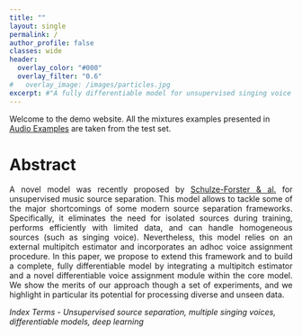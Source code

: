 ```yaml
---
title: ""
layout: single
permalink: /
author_profile: false
classes: wide
header:
  overlay_color: "#000"
  overlay_filter: "0.6"
#   overlay_image: /images/particles.jpg
excerpt: #"A fully differentiable model for unsupervised singing voice separation"
---
```


Welcome to the demo website. All the mixtures examples presented in [Audio Examples](./audio.md) are taken from the test set. 


# Abstract

<html>
<div style="text-align: justify">
<p>
A novel model was recently proposed by <a href="https://ieeexplore.ieee.org/document/10058592" target="_blank" rel="noopener noreferrer">Schulze-Forster & al.</a> for unsupervised music source separation. This model allows to tackle some of the major shortcomings of some modern source separation frameworks. Specifically, it eliminates the need for isolated sources during training, performs efficiently with limited data, and can handle homogeneous sources (such as singing voice). Nevertheless, this model relies on an external multipitch estimator and incorporates an adhoc voice assignment procedure. In this paper, we
propose to extend this framework and to build a complete, fully differentiable model by integrating a multipitch estimator and a novel differentiable voice assignment module within the core model. We show the merits of our approach though a set of experiments, and we highlight in particular its potential for processing diverse and unseen data.
</p>

</div>
</html>

*Index Terms - Unsupervised source separation, multiple singing voices, differentiable models, deep learning*
